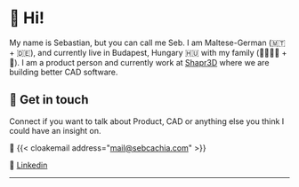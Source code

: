# 👋 Hi!

My name is Sebastian, but you can call me Seb. I am Maltese-German (🇲🇹 + 🇩🇪), and currently live in Budapest, Hungary 🇭🇺 with my family (👨‍👩‍👧‍👧 + 🐶). I am a product person and currently work at [Shapr3D](https://www.shapr3d.com) where we are building better CAD software.

## 💬 Get in touch

Connect if you want to talk about Product, CAD or anything else you think I could have an insight on.

📧 {{< cloakemail address="mail@sebcachia.com" >}}

👤 [Linkedin](https://linkedin.com/in/sebcachia)


---